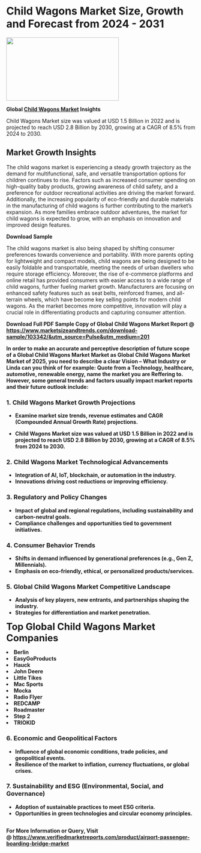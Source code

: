 <H1>Child Wagons Market Size, Growth and Forecast from 2024 - 2031</H1><img class="aligncenter size-medium wp-image-584254" src="https://thirdeyenews.in/wp-content/uploads/2024/09/Global-Market-Research-300x168.jpeg" alt="" width="300" height="168" /><p><strong>Global&nbsp;<a href="https://www.marketsizeandtrends.com/download-sample/103342/&amp;utm_source=Pulse&amp;utm_medium=201">Child Wagons Market</a> Insights</strong></p><p>Child Wagons Market size was valued at USD 1.5 Billion in 2022 and is projected to reach USD 2.8 Billion by 2030, growing at a CAGR of 8.5% from 2024 to 2030.</p><p><h2>Market Growth Insights</h2> <p>The child wagons market is experiencing a steady growth trajectory as the demand for multifunctional, safe, and versatile transportation options for children continues to rise. Factors such as increased consumer spending on high-quality baby products, growing awareness of child safety, and a preference for outdoor recreational activities are driving the market forward. Additionally, the increasing popularity of eco-friendly and durable materials in the manufacturing of child wagons is further contributing to the market’s expansion. As more families embrace outdoor adventures, the market for child wagons is expected to grow, with an emphasis on innovation and improved design features.</p> <p><strong>Download Sample</strong></p> <p>The child wagons market is also being shaped by shifting consumer preferences towards convenience and portability. With more parents opting for lightweight and compact models, child wagons are being designed to be easily foldable and transportable, meeting the needs of urban dwellers who require storage efficiency. Moreover, the rise of e-commerce platforms and online retail has provided consumers with easier access to a wide range of child wagons, further fueling market growth. Manufacturers are focusing on enhanced safety features such as seat belts, reinforced frames, and all-terrain wheels, which have become key selling points for modern child wagons. As the market becomes more competitive, innovation will play a crucial role in differentiating products and capturing consumer attention. <p><strong></p><p><span class=""><strong>Download Full PDF Sample Copy of Global Child Wagons Market Report</strong> @ <a href="https://www.marketsizeandtrends.com/download-sample/103342/&amp;utm_source=Pulse&amp;utm_medium=201" target="_blank">https://www.marketsizeandtrends.com/download-sample/103342/&amp;utm_source=Pulse&amp;utm_medium=201</a></span></p><p>In order to make an accurate and perceptive description of future scope of a Global&nbsp;Child Wagons Market Market as Global&nbsp;Child Wagons Market Market of 2025, you need to describe a clear Vision &ndash; What Industry or Linda can you think of for example: Quote from a Technology, healthcare, automotive, renewable energy, name the market you are Reffering to. However, some general trends and factors usually impact market reports and their future outlook include:</p><h3>1.&nbsp;<strong>Child Wagons Market Growth Projections</strong></h3><ul><li>Examine market size trends, revenue estimates and CAGR (Compounded Annual Growth Rate) projections.</li><li><p>Child Wagons Market size was valued at USD 1.5 Billion in 2022 and is projected to reach USD 2.8 Billion by 2030, growing at a CAGR of 8.5% from 2024 to 2030.</p></li></ul><h3>2.&nbsp;<strong>Child Wagons Market Technological Advancements</strong></h3><ul><li>Integration of AI, IoT, blockchain, or automation in the industry.</li><li>Innovations driving cost reductions or improving efficiency.</li></ul><h3>3.&nbsp;<strong>Regulatory and Policy Changes</strong></h3><ul><li>Impact of global and regional regulations, including sustainability and carbon-neutral goals.</li><li>Compliance challenges and opportunities tied to government initiatives.</li></ul><h3>4.&nbsp;<strong>Consumer Behavior Trends</strong></h3><ul><li>Shifts in demand influenced by generational preferences (e.g., Gen Z, Millennials).</li><li>Emphasis on eco-friendly, ethical, or personalized products/services.</li></ul><h3>5.&nbsp;<strong>Global Child Wagons Market Competitive Landscape</strong></h3><ul><li>Analysis of key players, new entrants, and partnerships shaping the industry.</li><li>Strategies for differentiation and market penetration.</li></ul><p data-pm-slice="1 1 []"><span style="color: inherit; font-family: inherit; font-size: 25px;">Top Global Child Wagons Market Companies</span></p><div class="" data-test-id=""><p><li>Berlin</li><li> EasyGoProducts</li><li> Hauck</li><li> John Deere</li><li> Little Tikes</li><li> Mac Sports</li><li> Mocka</li><li> Radio Flyer</li><li> REDCAMP</li><li> Roadmaster</li><li> Step 2</li><li> TRIOKID</li></p></div><h3>6.&nbsp;<strong>Economic and Geopolitical Factors</strong></h3><ul><li>Influence of global economic conditions, trade policies, and geopolitical events.</li><li>Resilience of the market to inflation, currency fluctuations, or global crises.</li></ul><h3>7.&nbsp;<strong>Sustainability and ESG (Environmental, Social, and Governance)</strong></h3><ul><li>Adoption of sustainable practices to meet ESG criteria.</li><li>Opportunities in green technologies and circular economy principles.</li></ul><h2><strong style="font-size: 14px;">For More Information or Query, Visit @&nbsp;</strong><a style="background-color: #ffffff; font-size: 14px;" href="https://www.marketsizeandtrends.com/report/child-wagons-market/" target="_blank">https://www.verifiedmarketreports.com/product/airport-passenger-boarding-bridge-market</a></h2>
